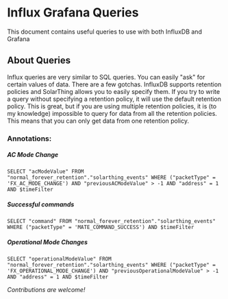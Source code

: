 # Influx Grafana Queries
This document contains useful queries to use with both InfluxDB and Grafana

## About Queries
Influx queries are very similar to SQL queries. You can easily "ask" for certain values of data. There are a few gotchas.
InfluxDB supports retention policies and SolarThing allows you to easily specify them. If you try to write a query without
specifying a retention policy, it will use the default retention policy. This is great, but if you are using multiple retention
policies, it is (to my knowledge) impossible to query for data from all the retention policies. This means that you can
only get data from one retention policy.

### Annotations:
##### AC Mode Change
```
SELECT "acModeValue" FROM "normal_forever_retention"."solarthing_events" WHERE ("packetType" = 'FX_AC_MODE_CHANGE') AND "previousACModeValue" > -1 AND "address" = 1 AND $timeFilter
```
##### Successful commands
```
SELECT "command" FROM "normal_forever_retention"."solarthing_events" WHERE ("packetType" = 'MATE_COMMAND_SUCCESS') AND $timeFilter
```
##### Operational Mode Changes
```
SELECT "operationalModeValue" FROM "normal_forever_retention"."solarthing_events" WHERE ("packetType" = 'FX_OPERATIONAL_MODE_CHANGE') AND "previousOperationalModeValue" > -1 AND "address" = 1 AND $timeFilter
```

*Contributions are welcome!*
